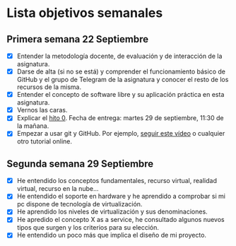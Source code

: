 # Lista objetivos semanales

## Primera semana 22 Septiembre

- [x] Entender la metodología docente, de evaluación y de interacción de la asignatura.
- [x] Darse de alta (si no se está) y comprender el funcionamiento básico de GitHub y el grupo de Telegram de la asignatura y conocer el resto de los recursos de la misma.
- [x] Entender el concepto de software libre y su aplicación práctica en esta asignatura.
- [x] Vernos las caras.
- [x] Explicar el [hito 0](http://jj.github.io/IV/documentos/proyecto/0.Repositorio). Fecha de entrega: martes 29 de septiembre, 11:30 de la mañana.
- [x] Empezar a usar git y GitHub. Por ejemplo, [seguir este vídeo](https://www.youtube.com/watch?v=gmXyJI01qa8) o cualquier otro tutorial online.

## Segunda semana 29 Septiembre
 - [x] He entendido los conceptos fundamentales, recurso virtual, realidad virtual, recurso en la nube...
 - [x] He entendido el soporte en hardware y he aprendido a comprobar si mi pc dispone de tecnología de virtualización.
 - [x] He aprendido los niveles de virtualización y sus denominaciones.
 - [x] He apredido el concepto X as a service, he consultado algunos nuevos tipos que surgen  y los criterios para su elección.
 - [x] He entendido un poco más que implica el diseño de mi proyecto.
